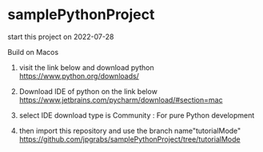 # samplePythonProject

start this project on 2022-07-28

Build on Macos
1) visit the link below and download python
https://www.python.org/downloads/

2) Download IDE of python on the link below
https://www.jetbrains.com/pycharm/download/#section=mac

3) select IDE download type is Community : For pure Python development

4) then import this repository and use the branch name"tutorialMode"
https://github.com/jpgrabs/samplePythonProject/tree/tutorialMode
